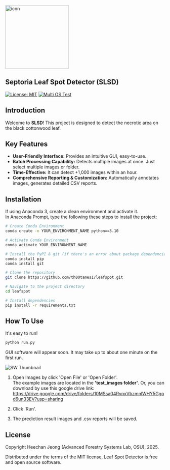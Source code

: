 <img src="logo/main_icon.png" alt="icon" title="icon" width="200px" length="200px" />

## Septoria Leaf Spot Detector (SLSD)

[![License: MIT](https://img.shields.io/badge/License-MIT-yellow.svg)](https://opensource.org/licenses/MIT)
[![Multi OS Test](https://github.com/th00tames1/leafspot/actions/workflows/MultiOS%20Test.yml/badge.svg)](https://github.com/th00tames1/leafspot/actions/workflows/MultiOS%20Test.yml)
## Introduction

Welcome to **SLSD**! This project is designed to detect the necrotic area on the black cottonwood leaf.

## Key Features

- **User-Friendly Interface:** Provides an intuitive GUI, easy-to-use.
- **Batch Processing Capability:** Detects multiple images at once. Just select multiple images or folder.
- **Time-Effective:** It can detect +1,000 images within an hour.
- **Comprehensive Reporting & Customization:** Automatically annotates images, generates detailed CSV reports.


## Installation

If using Anaconda 3, create a clean environment and activate it.  
In Anaconda Prompt, type the following these steps to install the project:
```bash
# Create Conda Environment
conda create -n YOUR_ENVIRONMENT_NAME python==3.10

# Activate Conda Environment
conda activate YOUR_ENVIRONMENT_NAME

# Install the PyPI & git (if there's an error about package dependencies)
conda install pip
conda install git

# Clone the repository
git clone https://github.com/th00tames1/leafspot.git

# Navigate to the project directory
cd leafspot

# Install dependencies
pip install -r requirements.txt
```

## How To Use

It's easy to run!
```bash
python run.py
```
GUI software will appear soon. It may take up to about one minute on the first run.

![SW Thumbnail](logo/Thumbnail.png "Thumbnail")

1. Open Images by click 'Open File' or 'Open Folder'.  
The example images are located in the **'test_images folder'**. Or, you can download by use this google drive link: https://drive.google.com/drive/folders/10MSsa04RvnxVbzmnlWHY5Ggod6un33EV?usp=sharing

2. Click 'Run'.

3. The prediction result images and .csv reports will be saved.


## License

Copyright Heechan Jeong (Advanced Forestry Systems Lab, OSU), 2025.

Distributed under the terms of the MIT license, Leaf Spot Detector is free and open source software.
